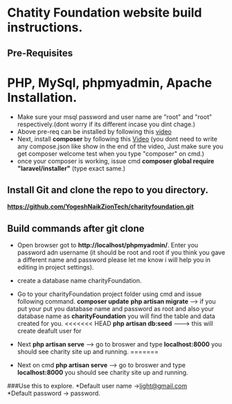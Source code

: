 # Chatity Foundation website build instructions.

## Pre-Requisites

# PHP, MySql, phpmyadmin, Apache Installation.
* Make sure your msql password and user name are "root" and "root" respectively.(dont worry if its different incase you dint chage.)
* Above pre-req can be installed by following this <a href="https://www.youtube.com/watch?v=dfly7eNym4Y">video<a/>
* Next, install **composer** by following this <a href="https://www.youtube.com/watch?v=ZocYVPP3nQY">Video</a> (you dont need to write any compose.json like show in the end of the video, Just make sure you get composer welcome test when you type "composer" on cmd.)
* once your composer is working, issue cmd **composer global require "laravel/installer"** (type exact same.)

## Install Git and clone the repo to you directory.
**https://github.com/YogeshNaikZionTech/charityfoundation.git**


## Build commands after git clone
* Open browser got to **http://localhost/phpmyadmin/**. Enter you password adn username (it should be root and root if you think you gave a different name and password please let me know i will help you in editing in project settings).
* create a database name charityFoundation.
* Go to your charityFoundation project folder using cmd and issue following command.
**composer update**
**php artisan migrate** --> if you put your put you database name and password as root and also your database name as **charityFoundation** you will find the table and data created for you.
<<<<<<< HEAD
**php artisan db:seed** ---> this will create deafult user for 
* Next **php artisan serve** --> go to broswer and type **localhost:8000** you should see charity site up and running.
=======
 
* Next on cmd **php artisan serve** --> go to broswer and type **localhost:8000** you should see charity site up and running.
    


###Use this to explore.
*Default user name ->light@gmail.com<br>
*Default password -> password.



